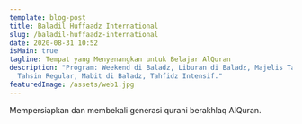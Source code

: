 ```yaml
---
template: blog-post
title: Baladil Huffaadz International
slug: /baladil-huffaadz-international
date: 2020-08-31 10:52
isMain: true
tagline: Tempat yang Menyenangkan untuk Belajar AlQuran
description: "Program: Weekend di Baladz, Liburan di Baladz, Majelis Ta'lim,
  Tahsin Regular, Mabit di Baladz, Tahfidz Intensif."
featuredImage: /assets/web1.jpg
---
```

Mempersiapkan dan membekali generasi qurani berakhlaq AlQuran.
